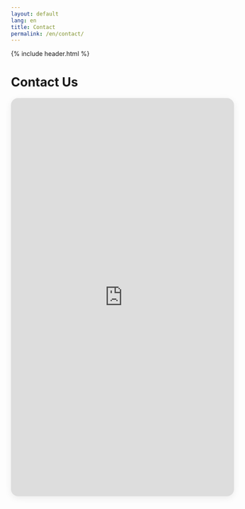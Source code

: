 ```yaml
---
layout: default
lang: en
title: Contact
permalink: /en/contact/
---
```


{% include header.html %}

<h1 class="main-title">Contact Us</h1>
<section class="transformation-section" style="justify-content:center;">
  <div class="transformation-box" style="max-width:600px;width:100%;">
    <iframe 
      src="https://docs.google.com/forms/d/e/1FAIpQLSeIHx1wsZvffW-X7WBnIaNnKcUDRT5GMhAdrz1pqKRcwim7pw/viewform?embedded=true" 
      width="100%" 
      height="900" 
      frameborder="0" 
      marginheight="0" 
      marginwidth="0"
      style="background:#fff;border-radius:16px;box-shadow:0 4px 16px rgba(0,0,0,0.07);">
      Loading…
    </iframe>
  </div>
</section>
